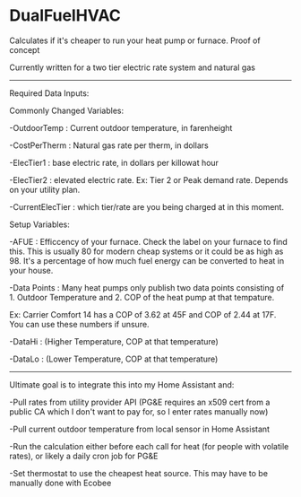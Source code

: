 # DualFuelHVAC
Calculates if it's cheaper to run your heat pump or furnace.  Proof of concept

Currently written for a two tier electric rate system and natural gas

------

Required Data Inputs:
 
  Commonly Changed Variables:
  
  
   -OutdoorTemp : Current outdoor temperature, in farenheight
  
   -CostPerTherm : Natural gas rate per therm, in dollars
  
   -ElecTier1 : base electric rate, in dollars per killowat hour
  
   -ElecTier2 : elevated electric rate.  Ex: Tier 2 or Peak demand rate.  Depends on your utility plan.
  
   -CurrentElecTier : which tier/rate are you being charged at in this moment.

 
 Setup Variables:
  
  
   -AFUE : Efficcency of your furnace.  Check the label on your furnace to find this.  This is usually 80 for modern cheap systems or it could be as high as 98.  It's a percentage of how much fuel energy can be converted to heat in your house.
  
   -Data Points : Many heat pumps only publish two data points consisting of 1. Outdoor Temperature      and 2. COP of the heat pump at that tempature.
   
   Ex: Carrier Comfort 14 has a COP of 3.62 at 45F and COP of 2.44 at 17F.  You can use these numbers if unsure.
  
   -DataHi : (Higher Temperature, COP at that temperature)  
  
   -DataLo : (Lower Temperature, COP at that temperature)

------


Ultimate goal is to integrate this into my Home Assistant and:

-Pull rates from utility provider API (PG&E requires an x509 cert from a public CA which I don't want to pay for, so I enter rates manually now)

-Pull current outdoor temperature from local sensor in Home Assistant

-Run the calculation either before each call for heat (for people with volatile rates), or likely a daily cron job for PG&E

-Set thermostat to use the cheapest heat source.  This may have to be manually done with Ecobee


